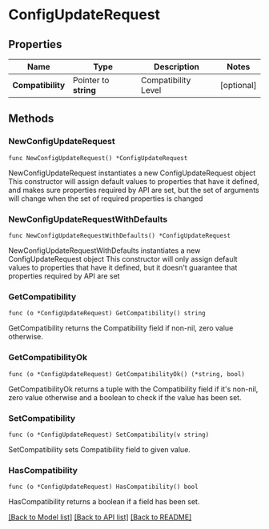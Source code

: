 # ConfigUpdateRequest

## Properties

Name | Type | Description | Notes
------------ | ------------- | ------------- | -------------
**Compatibility** | Pointer to **string** | Compatibility Level | [optional] 

## Methods

### NewConfigUpdateRequest

`func NewConfigUpdateRequest() *ConfigUpdateRequest`

NewConfigUpdateRequest instantiates a new ConfigUpdateRequest object
This constructor will assign default values to properties that have it defined,
and makes sure properties required by API are set, but the set of arguments
will change when the set of required properties is changed

### NewConfigUpdateRequestWithDefaults

`func NewConfigUpdateRequestWithDefaults() *ConfigUpdateRequest`

NewConfigUpdateRequestWithDefaults instantiates a new ConfigUpdateRequest object
This constructor will only assign default values to properties that have it defined,
but it doesn't guarantee that properties required by API are set

### GetCompatibility

`func (o *ConfigUpdateRequest) GetCompatibility() string`

GetCompatibility returns the Compatibility field if non-nil, zero value otherwise.

### GetCompatibilityOk

`func (o *ConfigUpdateRequest) GetCompatibilityOk() (*string, bool)`

GetCompatibilityOk returns a tuple with the Compatibility field if it's non-nil, zero value otherwise
and a boolean to check if the value has been set.

### SetCompatibility

`func (o *ConfigUpdateRequest) SetCompatibility(v string)`

SetCompatibility sets Compatibility field to given value.

### HasCompatibility

`func (o *ConfigUpdateRequest) HasCompatibility() bool`

HasCompatibility returns a boolean if a field has been set.


[[Back to Model list]](../README.md#documentation-for-models) [[Back to API list]](../README.md#documentation-for-api-endpoints) [[Back to README]](../README.md)


